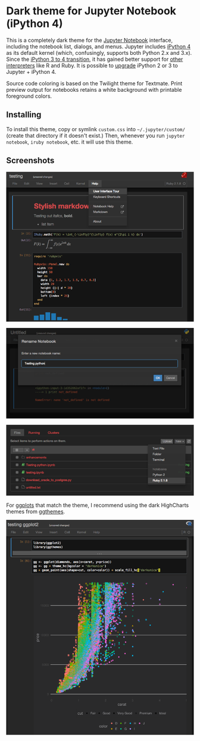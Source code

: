 # Dark theme for Jupyter Notebook (iPython 4)

This is a completely dark theme for the [Jupyter Notebook](http://jupyter.org/) interface, including the notebook list, dialogs, and menus. Jupyter includes [iPython 4](http://ipython.org/) as its default kernel (which, confusingly, supports both Python 2.x and 3.x). Since the [iPython 3 to 4 transition](http://ipython.org/#jupyter-and-the-future-of-ipython), it has gained better support for [other interpreters](https://github.com/ipython/ipython/wiki/IPython-kernels-for-other-languages) like R and Ruby. It is possible to [upgrade](http://jupyter.readthedocs.org/en/latest/install.html#upgrading) iPython 2 or 3 to Jupyter + iPython 4.

Source code coloring is based on the Twilight theme for Textmate.  Print preview output for notebooks retains a white background with printable foreground colors.

## Installing

To install this theme, copy or symlink `custom.css` into `~/.jupyter/custom/` (create that directory if it doesn't exist.) Then, whenever you run `jupyter notebook`, `iruby notebook`, etc. it will use this theme.

## Screenshots

![Notebook theme](screenshot-notebook.png)

![Notebook UI](screenshot-modal.png)

![Notebook list](screenshot-list.png)

For [ggplots](http://ggplot2.org/) that match the theme, I recommend using the dark HighCharts themes from [ggthemes](https://github.com/jrnold/ggthemes).

![Dark ggplots](screenshot-ggplot2.png)